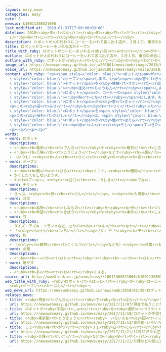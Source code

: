 ```yaml
---
layout: easy_news
categories: easy
cate: 5
newsid: k10011308521000
last_modified_at: '2018-01-31T17:00:00+09:00'
datetime: 2018<ruby>年<rt>ねん</rt></ruby>01<ruby>月<rt>がつ</rt></ruby>31<ruby>日<rt>にち</rt></ruby>
  17<ruby>時<rt>じ</rt></ruby>00<ruby>分<rt>ふん</rt></ruby>
description: ロボットが人の代わりにコーヒーをいれて客に出す店が、２月１日、東京の渋谷にオープンします。
title: ロボットがコーヒーをいれる店がオープン
title_with_ruby: ロボットがコーヒーをいれる<ruby>店<rt>みせ</rt></ruby>がオープン
outline: ロボットが人の代わりにコーヒーをいれて客に出す店が、２月１日、東京の渋谷にオープンします。
outline_with_ruby: ロボットが<ruby>人<rt>ひと</rt></ruby>の<ruby>代<rt>か</rt></ruby>わりにコーヒーをいれて<ruby>客<rt>きゃく</rt></ruby>に<ruby>出<rt>だ</rt></ruby>す<ruby>店<rt>みせ</rt></ruby>が、２<ruby>月<rt>がつ</rt></ruby><ruby>１日<rt>ついたち</rt></ruby>、<ruby>東京<rt>とうきょう</rt></ruby>の<ruby>渋谷<rt>しぶや</rt></ruby>にオープンします。
image_url: https://newswebeasy.github.io/ja201801/news/web/image/2018/01/30/K10011308521_1801301802_1801301805_01_03.jpg
voice_url: https://newswebeasy.github.io/ja201801/news/easy/voice/2018/01/31/k10011308521000.mp3
content_with_ruby: "<p><span style=\"color: blue;\">ロボット</span>が<ruby>人<rt>ひと</rt></ruby>の<ruby>代<rt>か</rt></ruby>わりにコーヒーをいれて<ruby>客<rt>きゃく</rt></ruby>に<ruby>出<rt>だ</rt></ruby>す<ruby>店<rt>みせ</rt></ruby>が、２<ruby>月<rt>がつ</rt></ruby><ruby>１日<rt>ついたち</rt></ruby>、<ruby>東京<rt>とうきょう</rt></ruby>の<ruby>渋谷<rt>しぶや</rt></ruby>に<span\
  \ style=\"color: blue;\">オープン</span>します。</p>\n<p><ruby>客<rt>きゃく</rt></ruby>は、<ruby>店<rt>みせ</rt></ruby>の<ruby>入<rt>い</rt></ruby>り<ruby>口<rt>ぐち</rt></ruby>で<ruby>買<rt>か</rt></ruby>った<span\
  \ style=\"color: blue;\">チケット</span>を<ruby>機械<rt>きかい</rt></ruby>の<ruby>下<rt>した</rt></ruby>に<ruby>置<rt>お</rt></ruby>いて<span\
  \ style=\"color: blue;\"><ruby>注文<rt>ちゅうもん</rt></ruby></span>します。<ruby>腕<rt>うで</rt></ruby>のような<ruby>形<rt>かたち</rt></ruby>の<span\
  \ style=\"color: blue;\">ロボット</span>が、コーヒーの<span style=\"color: blue;\"><ruby>豆<rt>まめ</rt></ruby></span>を<ruby>機械<rt>きかい</rt></ruby>に<ruby>入<rt>い</rt></ruby>れて<span\
  \ style=\"color: blue;\"><ruby>粉<rt>こな</rt></ruby></span>にします。お<ruby>湯<rt>ゆ</rt></ruby>を<ruby>入<rt>い</rt></ruby>れてコーヒーができると、<span\
  \ style=\"color: blue;\">ロボット</span>が<ruby>客<rt>きゃく</rt></ruby>の<ruby>前<rt>まえ</rt></ruby>に<ruby>置<rt>お</rt></ruby>きます。</p>\n\
  <p>この<ruby>店<rt>みせ</rt></ruby>を<ruby>作<rt>つく</rt></ruby>った<ruby>会社<rt>かいしゃ</rt></ruby>は、<ruby>普通<rt>ふつう</rt></ruby>の<ruby>店<rt>みせ</rt></ruby>は<ruby>店員<rt>てんいん</rt></ruby>が３<ruby>人<rt>にん</rt></ruby>ぐらい<ruby>必要<rt>ひつよう</rt></ruby>ですが、この<ruby>店<rt>みせ</rt></ruby>は<span\
  \ style=\"color: blue;\">ロボット</span>を<span style=\"color: blue;\"><ruby>点検<rt>てんけん</rt></ruby></span>するための<ruby>１人<rt>ひとり</rt></ruby>でいいと<ruby>言<rt>い</rt></ruby>っています。</p>\n\
  <p>この<ruby>会社<rt>かいしゃ</rt></ruby>は、<span style=\"color: blue;\">ロボット</span>が<ruby>人<rt>ひと</rt></ruby>の<ruby>代<rt>か</rt></ruby>わりに<ruby>働<rt>はたら</rt></ruby>くホテルも<ruby>始<rt>はじ</rt></ruby>めています。レストランなどでは<ruby>人<rt>ひと</rt></ruby>が<ruby>足<rt>た</rt></ruby>りないため、<span\
  \ style=\"color: blue;\">ロボット</span>が<ruby>働<rt>はたら</rt></ruby>く<ruby>店<rt>みせ</rt></ruby>も<span\
  \ style=\"color: blue;\"><ruby>増<rt>ふ</rt></ruby>やし</span>ていきたいと<ruby>言<rt>い</rt></ruby>っています。</p>\n\
  <p></p>\n<p></p>"
words:
- word: ロボット
  descriptions:
  - <ruby><rb>電気</rb><rt>でんき</rt></ruby>や<ruby><rb>磁気</rb><rt>じき</rt></ruby>の<ruby><rb>力</rb><rt>ちから</rt></ruby>で<ruby><rb>動</rb><rt>うご</rt></ruby>く<ruby><rb>人形</rb><rt>にんぎょう</rt></ruby>。<ruby><rb>人造</rb><rt>じんぞう</rt></ruby><ruby><rb>人間</rb><rt>にんげん</rt></ruby>。
  - <ruby><rb>工場</rb><rt>こうじょう</rt></ruby>などで<ruby><rb>人間</rb><rt>にんげん</rt></ruby>に<ruby><rb>代</rb><rt>か</rt></ruby>わって、<ruby><rb>作業</rb><rt>さぎょう</rt></ruby>する<ruby><rb>機械</rb><rt>きかい</rt></ruby>。
  - （いつも）<ruby><rb>人</rb><rt>ひと</rt></ruby>の<ruby><rb>言</rb><rt>い</rt></ruby>いなりになって<ruby><rb>動</rb><rt>うご</rt></ruby>く<ruby><rb>人</rb><rt>ひと</rt></ruby>。
- word: オープン
  descriptions:
  - <ruby><rb>開</rb><rt>ひら</rt></ruby>くこと。<ruby><rb>開場</rb><rt>かいじょう</rt></ruby>。
  - かくしだてをしないようす。
  - おおわれていない。<ruby><rb>公式</rb><rt>こうしき</rt></ruby>でない。
- word: チケット
  descriptions:
  - きっぷ。<ruby><rb>券</rb><rt>けん</rt></ruby>。<ruby><rb>入場券</rb><rt>にゅうじょうけん</rt></ruby>・<ruby><rb>乗車券</rb><rt>じょうしゃけん</rt></ruby>・<ruby><rb>食券</rb><rt>しょっけん</rt></ruby>など。
- word: 注文
  descriptions:
  - <ruby><rb>品物</rb><rt>しなもの</rt></ruby>を<ruby><rb>作</rb><rt>つく</rt></ruby>らせたり、<ruby><rb>届</rb><rt>とど</rt></ruby>けさせたりすること。
  - <ruby><rb>希望</rb><rt>きぼう</rt></ruby>や<ruby><rb>条件</rb><rt>じょうけん</rt></ruby>を<ruby><rb>出</rb><rt>だ</rt></ruby>すこと。
- word: 豆
  descriptions:
  - ダイズ・アズキ・ソラマメなど、さやの<ruby><rb>中</rb><rt>なか</rt></ruby>に<ruby><rb>種</rb><rt>たね</rt></ruby>ができる<ruby><rb>植物</rb><rt>しょくぶつ</rt></ruby>。また、その<ruby><rb>種</rb><rt>たね</rt></ruby>。
  - 「<ruby><rb>小</rb><rt>ちい</rt></ruby>さい」や「<ruby><rb>子</rb><rt>こ</rt></ruby>ども」という<ruby><rb>意味</rb><rt>いみ</rt></ruby>を<ruby><rb>表</rb><rt>あらわ</rt></ruby>す。
- word: 粉
  descriptions:
  - （<ruby><rb>穀物</rb><rt>こくもつ</rt></ruby>などを）<ruby><rb>非常</rb><rt>ひじょう</rt></ruby>に<ruby><rb>細</rb><rt>こま</rt></ruby>かにくだいたもの。<ruby><rb>粉末</rb><rt>ふんまつ</rt></ruby>。
- word: 点検
  descriptions:
  - <ruby><rb>一</rb><rt>ひと</rt></ruby>つ<ruby><rb>一</rb><rt>ひと</rt></ruby>つよく<ruby><rb>調</rb><rt>しら</rt></ruby>べること。
- word: 増やす
  descriptions:
  - <ruby><rb>多</rb><rt>おお</rt></ruby>くする。
source_url: http://www3.nhk.or.jp/news/easy/k10011308521000/k10011308521000.html
web_title_with_ruby: <ruby>ロボット<rt>ろぼっと</rt></ruby>が<ruby>コーヒー<rt>こーひー</rt></ruby>いれる「<ruby>変<rt>へん</rt></ruby>な<ruby>カフェ<rt>かふぇ</rt></ruby>」
  <ruby>オープン<rt>おーぷん</rt></ruby>へ
web_news_url: https://newswebeasy.github.io/news/web/2018/01/30/ロボットがコーヒーいれる変なカフェ-オープンへ
related_news:
- title: <ruby>現金<rt>げんきん</rt></ruby>で<ruby>払<rt>はら</rt></ruby>うことができないレストランがオープン
  url: https://newswebeasy.github.io/news/easy/2017/11/07/現金で払うことができないレストランがオープン
- title: ロボットが<ruby>手話<rt>しゅわ</rt></ruby>を<ruby>通訳<rt>つうやく</rt></ruby>して<ruby>会話<rt>かいわ</rt></ruby>を<ruby>手伝<rt>てつだ</rt></ruby>う
  url: https://newswebeasy.github.io/news/easy/2017/11/10/ロボットが手話を通訳して会話を手伝う
- title: <ruby>東京都<rt>とうきょうと</rt></ruby>　いろいろな<ruby>国<rt>くに</rt></ruby>のことばで<ruby>案内<rt>あんない</rt></ruby>するロボットの<ruby>実験<rt>じっけん</rt></ruby>
  url: https://newswebeasy.github.io/news/easy/2017/11/13/東京都-いろいろな国のことばで案内するロボットの実験
- title: １２<ruby>月<rt>がつ</rt></ruby>３１<ruby>日<rt>にち</rt></ruby>やお<ruby>正月<rt>しょうがつ</rt></ruby>を<ruby>休<rt>やす</rt></ruby>みにするレストランなどが<ruby>増<rt>ふ</rt></ruby>える
  url: https://newswebeasy.github.io/news/easy/2017/12/21/12月31日やお正月を休みにするレストランなどが増える
- title: <ruby>介護<rt>かいご</rt></ruby>などの<ruby>役<rt>やく</rt></ruby>に<ruby>立<rt>た</rt></ruby>つ<ruby>機械<rt>きかい</rt></ruby>を<ruby>会社<rt>かいしゃ</rt></ruby>や<ruby>大学<rt>だいがく</rt></ruby>が<ruby>紹介<rt>しょうかい</rt></ruby>
  url: https://newswebeasy.github.io/news/easy/2017/11/21/介護などの役に立つ機械を会社や大学が紹介
...
```

